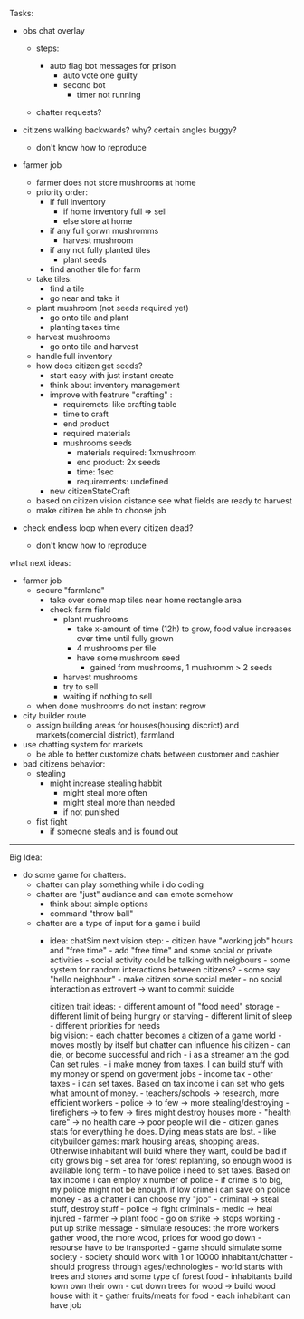 Tasks:
- obs chat overlay
    - steps:
        - auto flag bot messages for prison
            - auto vote one guilty
            - second bot 
                - timer not running

    - chatter requests?


- citizens walking backwards? why? certain angles buggy?
    - don't know how to reproduce
- farmer job
    - farmer does not store mushrooms at home
    - priority order:
        - if full inventory 
            - if home inventory full => sell
            - else store at home
        - if any full gorwn mushromms
            - harvest mushroom
        - if any not fully planted tiles
            - plant seeds
        - find another tile for farm
    - take tiles:
        - find a tile
        - go near and take it
    - plant mushroom (not seeds required yet)
        - go onto tile and plant
        - planting takes time
    - harvest mushrooms
        - go onto tile and harvest
    - handle full inventory
    - how does citizen get seeds?
        - start easy with just instant create
        - think about inventory management
        - improve with featrure "crafting" :
            - requiremets: like crafting table
            - time to craft
            - end product
            - required materials
            - mushrooms seeds
                - materials required: 1xmushroom
                - end product: 2x seeds
                - time: 1sec
                - requirements: undefined
        - new citizenStateCraft
    - based on citizen vision distance see what fields are ready to harvest
    - make citizen be able to choose job
- check endless loop when every citizen dead?
    - don't know how to reproduce


what next ideas:
- farmer job
    - secure "farmland"
        - take over some map tiles near home rectangle area 
        - check farm field 
            - plant mushrooms 
                - take x-amount of time (12h) to grow, food value increases over time until fully grown
                - 4 mushrooms per tile
                - have some mushroom seed
                    - gained from mushrooms, 1 mushromm > 2 seeds
            - harvest mushrooms 
            - try to sell
            - waiting if nothing to sell
    - when done mushrooms do not instant regrow
- city builder route
    - assign building areas for houses(housing discrict) and markets(comercial district), farmland
- use chatting system for markets
    - be able to better customize chats between customer and cashier
- bad citizens behavior:
    - stealing 
        - might increase stealing habbit
            - might steal more often
            - might steal more than needed
            - if not punished
    - fist fight
        - if someone steals and is found out


--------------------------------------------------
Big Idea:
- do some game for chatters.
    - chatter can play something while i do coding
    - chatter are "just" audiance and can emote somehow
        - think about simple options
        - command "throw ball"
    - chatter are a type of input for a game i build
        - idea: chatSim
            next vision step:
                - citizen have "working job" hours and "free time"
                    - add "free time" and some social or private activities
                    - social activity could be talking with neigbours
                    - some system for random interactions between citizens?
                        - some say "hello neighbour"
                    - make citizen some social meter
                        - no social interaction as extrovert -> want to commit suicide
                            
            citizen trait ideas:
                - different amount of "food need" storage
                - different limit of being hungry or starving
                - different limit of sleep
                - different priorities for needs                        
            big vision:
                - each chatter becomes a citizen of a game world
                    - moves mostly by itself but chatter can influence his citizen
                    - can die, or become successful and rich
                - i as a streamer am the god. Can set rules. 
                    - i make money from taxes. I can build stuff with my money or spend on goverment jobs
                        - income tax
                        - other taxes
                    - i can set taxes. Based on tax income i can set who gets what amount of money.
                        - teachers/schools -> research, more efficient workers
                        - police  -> to few -> more stealing/destroying
                        - firefighers -> to few -> fires might destroy houses more
                        - "health care" -> no health care -> poor people will die
                                - citizen ganes stats for everything he does. Dying meas stats are lost. 
                    - like citybuilder games: mark housing areas, shopping areas. Otherwise inhabitant will build where they want, could be bad if city grows big
                    - set area for forest replanting, so enough wood is available long term
                    - to have police i need to set taxes. Based on tax income i can employ x number of police
                        - if crime is to big, my police might not be enough. if low crime i can save on police money
                - as a chatter i can choose my "job"
                    - criminal -> steal stuff, destroy stuff
                    - police -> fight criminals
                    - medic -> heal injured
                    - farmer -> plant food
                    - go on strike -> stops working
                        - put up strike message
                - simulate resouces: the more workers gather wood, the more wood, prices for wood go down
                    - resourse have to be transported
                - game should simulate some society
                - society should work with 1 or 10000 inhabitant/chatter
                - should progress through ages/technologies
                - world starts with trees and stones and some type of forest food
                - inhabitants build town own their own
                    - cut down trees for wood -> build wood house with it
                    - gather fruits/meats for food
                    - each inhabitant can have job


